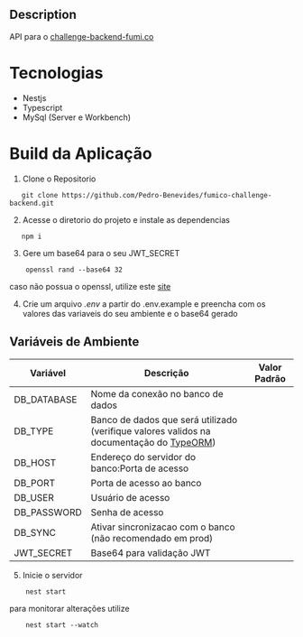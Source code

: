## Description

API para o [challenge-backend-fumi.co](https://github.com/fumi-co/fumico-challenge/blob/master/BACKEND.md)

# Tecnologias

- Nestjs
- Typescript
- MySql (Server e Workbench)

# Build da Aplicação

1. Clone o Repositorio

```
   git clone https://github.com/Pedro-Benevides/fumico-challenge-backend.git

```

2. Acesse o diretorio do projeto e instale as dependencias

```
   npm i

```

3. Gere um base64 para o seu JWT_SECRET

```
    openssl rand --base64 32
```

caso não possua o openssl, utilize este [site](https://generate.plus/en/base64")

4. Crie um arquivo _.env_ a partir do .env.example e preencha com os valores das variaveis do seu ambiente e o base64 gerado

<h2 id="variaveis-ambiente">Variáveis de Ambiente</h2>

| Variável    | Descrição                                                                                                                   | Valor Padrão |
| ----------- | --------------------------------------------------------------------------------------------------------------------------- | ------------ |
| DB_DATABASE | Nome da conexão no banco de dados                                                                                           |              |
| DB_TYPE     | Banco de dados que será utilizado (verifique valores validos na documentação do [TypeORM](https://typeorm.io/#quick-start)) |
| DB_HOST     | Endereço do servidor do banco:Porta de acesso                                                                               |              |
| DB_PORT     | Porta de acesso ao banco                                                                                                    |
| DB_USER     | Usuário de acesso                                                                                                           |              |
| DB_PASSWORD | Senha de acesso                                                                                                             |              |
| DB_SYNC     | Ativar sincronizacao com o banco (não recomendado em prod)                                                                  |
| JWT_SECRET  | Base64 para validação JWT                                                                                                   |

5. Inicie o servidor

```
    nest start
```

para monitorar alterações utilize

```
    nest start --watch
```
